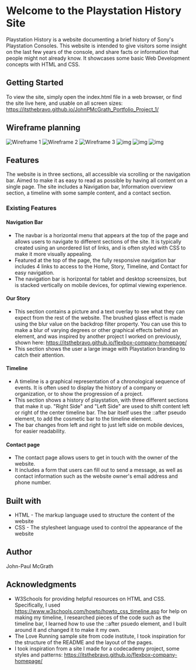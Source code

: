 # Welcome to the Playstation History Site

Playstation History is a website documenting a brief history of Sony's Playstation Consoles. This website is intended to give visitors some insight on the last few years of the console, and share facts or information that people might not already know. It showcases some basic Web Development concepts with HTML and CSS.

## Getting Started
To view the site, simply open the index.html file in a web browser, or find the site live here, and usable on all screen sizes: https://itsthebravo.github.io/JohnPMcGrath_Portfolio_Project_1/

## Wireframe planning
![Wireframe 1 ](../assets/images/Capture.PNG "Wireframe for top page")
![Wireframe 2 ](/assets/images/wireframe_2.PNG "Wireframe for timeline")
![Wireframe 3 ](assets/images/wireframe_form.PNG "Wireframe for form")
<img src="assets/images/Capture.PNG" alt="img" title="img">
<img src="/assets/images/wireframe_2.PNG" alt="img" title="img">
<img src="../assets/images/Capture.PNG" alt="img" title="img">

## Features
The website is in three sections, all accessible via scrolling or the navigation bar. Aimed to make it as easy to read as possible by having all content on a single page. The site includes a Navigation bar, Information overview section, a timeline with some sample content, and a contact section.

### Existing Features

#### Navigation Bar
* The navbar is a horizontal menu that appears at the top of the page and allows users to navigate to different sections of the site. It is typically created using an unordered list of links, and is often styled with CSS to make it more visually appealing.
* Featured at the top of the page, the fully responsive navigation bar includes 4 links to access to the Home, Story, Timeline, and Contact for easy navigation.
* The navigation bar is horizontal for tablet and desktop screensizes, but is stacked vertically on mobile devices, for optimal viewing experience.

#### Our Story
* This section contains a picture and a text overlay to see what they can expect from the rest of the website. The brushed glass effect is made using the blur value on the backdrop filter property. You can use this to make a blur of varying degrees or other graphical effects behind an element, and was inspired by another project I worked on previously, shown here: https://itsthebravo.github.io/flexbox-company-homepage/
* This section shows the user a large image with Playstation branding to catch their attention.

#### Timeline 
* A timeline is a graphical representation of a chronological sequence of events. It is often used to display the history of a company or organization, or to show the progression of a project.
* This section shows a history of playstation, with three different sections that make it up. "Right Side" and "Left Side" are used to shift content left or right of the center timeline bar. The bar itself uses the ::after pseudo element, to add the cosmetic bar to the timeline element.
* The bar changes from left and right to just left side on mobile devices, for easier readability.

#### Contact page
* The contact page allows users to get in touch with the owner of the website. 
* It includes a form that users can fill out to send a message, as well as contact information such as the website owner's email address and phone number.

## Built with 
*   HTML - The markup language used to structure the content of the website
*   CSS - The stylesheet language used to control the appearance of the website

## Author
John-Paul McGrath 

## Acknowledgments
* W3Schools for providing helpful resources on HTML and CSS. Specifically, I used https://www.w3schools.com/howto/howto_css_timeline.asp for help on making my timeline, I researched pieces of the code such as the timeline bar, I learned how to use the ::after psuedo element, and I built around it and changed it to make it my own.
* The Love Running sample site from code institute, I took inspiration for the structure of the README and the layout of the pages.
* I took inspiration from a site I made for a codecademy project, some styles and patterns: https://itsthebravo.github.io/flexbox-company-homepage/

